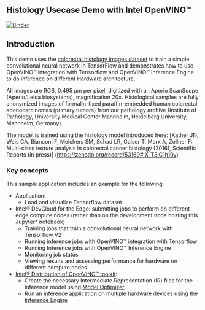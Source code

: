 ## Histology Usecase Demo with Intel OpenVINO™ 

[![Binder](https://mybinder.org/badge_logo.svg)](https://mybinder.org/v2/gh/junwenwu/histology/master?labpath=histology_demo.ipynb)

## Introduction

This demo uses the [colorectal histology images dataset](https://www.tensorflow.org/datasets/catalog/colorectal_histology) to train a simple convolutional neural network in TensorFlow and demonstrates how to use OpenVINO™ integration with Tensorflow and OpenVINO™ Inference Engine to do inference on different Hardware architecture.

All images are RGB, 0.495 µm per pixel, digitized with an Aperio ScanScope (Aperio/Leica biosystems), magnification 20x. Histological samples are fully anonymized images of formalin-fixed paraffin-embedded human colorectal adenocarcinomas (primary tumors) from our pathology archive (Institute of Pathology, University Medical Center Mannheim, Heidelberg University, Mannheim, Germany).

The model is trained using the histology model introduced here: [Kather JN, Weis CA, Bianconi F, Melchers SM, Schad LR, Gaiser T, Marx A, Zollner F: Multi-class texture analysis in colorectal cancer histology (2016), Scientific Reports (in press)] (https://zenodo.org/record/53169#.X_T3iC1h10v)



### Key concepts
This sample application includes an example for the following:
- Application:
  - Load and visualize Tensorflow dataset
- Intel® DevCloud for the Edge: submitting jobs to perform on different edge compute nodes (rather than on the development node hosting this Jupyter* notebook)
  - Training jobs that train a convolutional neural network with Tensorflow V2
  - Running inference jobs with OpenVINO™ integration with Tensorflow
  - Running Inference jobs with OpenVINO™ Inference Engine
  - Monitoring job status
  - Viewing results and assessing performance for hardware on different compute nodes
- [Intel® Distribution of OpenVINO™ toolkit](https://software.intel.com/openvino-toolkit):
  - Create the necessary Intermediate Representation (IR) files for the inference model using [Model Optimizer](http://docs.openvinotoolkit.org/latest/_docs_MO_DG_Deep_Learning_Model_Optimizer_DevGuide.html)
  - Run an inference application on multiple hardware devices using the [Inference Engine](http://docs.openvinotoolkit.org/latest/_docs_IE_DG_Deep_Learning_Inference_Engine_DevGuide.html)

